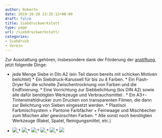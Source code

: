 ```yaml
---
author: Roberto
date: 2019-10-28 13:35:12+00:00
draft: false
title: Siebdruckwerkstatt
type: page
url: /siebdruckwerkstatt/
categories:
- Siebdruck
- Verein
---
```





Zur Ausstattung gehören, insbesondere dank der Förderung der [anstiftung](/anstiftung.de), jetzt folgende Dinge:





  * jede Menge Siebe in DIn A2 (ein Teil davon bereits mit schicken Motiven belichtet)  * Ein Siebdruck-Karussell für bis zu 4 Farben.  * Ein Flash-Dryer für die schnelle Zwischentrocknung von Farben und die Endfixierung.  * Eine Vorrichtung zur Siebbelichtung (bis DIN A2) sowie alle dafür benötigten Werkzeuge und Verbrauchsmittel .  * Ein A3+-Tintenstrahldrucker zum Drucken von transparenten Filmen, die dann zur Belichtung von Sieben eingesetzt werden.  * Plastisol Farbmischsystem + Pantone Farbfächer + Feinwaage und Mischbecher zum Mischen aller gewünschten Farben.  * Alle sonst noch benötigten Werkzeuge (Rakel, Spatel, Reinigungsmittel, etc.)



  * [![](https://eigenbaukombinat.de/wp-content/uploads/2019/09/IMG_4220.jpg)
](https://eigenbaukombinat.de/wp-content/uploads/2019/09/IMG_4220.jpg)  * [![](https://eigenbaukombinat.de/wp-content/uploads/2019/09/IMG_4281.jpg)
](https://eigenbaukombinat.de/wp-content/uploads/2019/09/IMG_4281.jpg)  * [![](https://eigenbaukombinat.de/wp-content/uploads/2019/08/IMG_3899-1.jpg)
](https://eigenbaukombinat.de/wp-content/uploads/2019/08/IMG_3899-1.jpg)  * [![](https://eigenbaukombinat.de/wp-content/uploads/2019/08/IMG_3905-1.jpg)
](https://eigenbaukombinat.de/wp-content/uploads/2019/08/IMG_3905-1.jpg)  * [![](https://eigenbaukombinat.de/wp-content/uploads/2019/08/IMG_3906-1.jpg)
](https://eigenbaukombinat.de/wp-content/uploads/2019/08/IMG_3906-1.jpg)  * [![](https://eigenbaukombinat.de/wp-content/uploads/2019/08/IMG_3880-1.jpg)
](https://eigenbaukombinat.de/wp-content/uploads/2019/08/IMG_3880-1.jpg)


